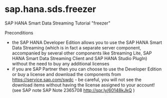 # sap.hana.sds.freezer
SAP HANA Smart Data Streaming Tutorial "freezer"

Preconditions

- the SAP HANA Developer Edition allows you to use the SAP HANA Smart Data Streaming (which is in fact a separate server component, accompanied by several other components like Streaming Lite, SAP HANA Smart Data Streaming Client and SAP HANA Studio PlugIn) without the need to buy any additional licenses
- if you are SAP Partner then you can choose to use the Developer Edition or buy a license and download the components from https://service.sap.com/swdc - be careful, you will not see the download items without having the license assigned to your account! (see SAP note SAP Note 2365708  http://spr.ly/60148kJkQ )
